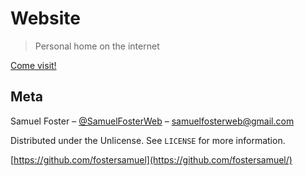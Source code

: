 # Website
> Personal home on the internet

[Come visit!](https://www.fostersamuel.com/)

## Meta

Samuel Foster – [@SamuelFosterWeb](https://twitter.com/samuelfosterweb) – samuelfosterweb@gmail.com

Distributed under the Unlicense. See ``LICENSE`` for more information.

[https://github.com/fostersamuel](https://github.com/fostersamuel/)
